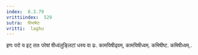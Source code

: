 ```yaml
---
index:  8.3.79
vrittiindex:  529
sutra:  विभाषेटः
vritti:  laghu 
---
```


इणः परो य इट् ततः परेषां षीध्वंलुङ्लिटां धस्य वा ढः. कामयिषीढ्वम्, कामयिषीध्वम्. कमिषीष्ट. कमिषीध्वम्..


